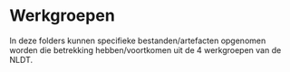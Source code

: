 # Werkgroepen

In deze folders kunnen specifieke bestanden/artefacten opgenomen worden die betrekking hebben/voortkomen uit de 4 werkgroepen van de NLDT.